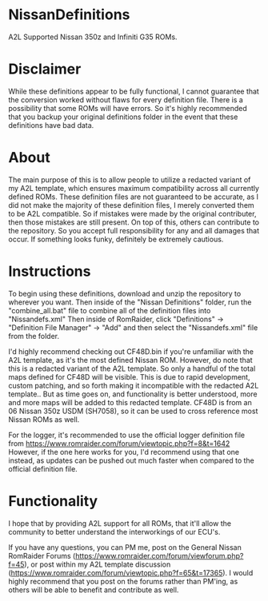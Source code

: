 # NissanDefinitions
A2L Supported Nissan 350z and Infiniti G35 ROMs. 

# Disclaimer

While these definitions appear to be fully functional, I cannot guarantee that the conversion worked without flaws for every definition file. There is a possibility that some ROMs will have errors. So it's highly recommended that you backup your original definitions folder in the event that these definitions have bad data.

# About

The main purpose of this is to allow people to utilize a redacted variant of my A2L template, which ensures maximum compatibility across all currently defined ROMs. These definition files are not guaranteed to be accurate, as I did not make the majority of these definition files, I merely converted them to be A2L compatible. So if mistakes were made by the original contributer, then those mistakes are still present. On top of this, others can contribute to the repository. So you accept full responsibility for any and all damages that occur. If something looks funky, definitely be extremely cautious.

# Instructions 

To begin using these definitions, download and unzip the repository to wherever you want. Then inside of the "Nissan Definitions" folder, run the "combine_all.bat" file to combine all of the definition files into "Nissandefs.xml" Then inside of RomRaider, click "Definitions" -> "Definition File Manager" -> "Add" and then select the "Nissandefs.xml" file from the folder. 

I'd highly recommend checking out CF48D.bin if you're unfamiliar with the A2L template, as it's the most defined Nissan ROM. However, do note that this is a redacted variant of the A2L template. So only a handful of the total maps defined for CF48D will be visible. This is due to rapid development, custom patching, and so forth making it incompatible with the redacted A2L template.. But as time goes on, and functionality is better understood, more and more maps will be added to this redacted template. CF48D is from an 06 Nissan 350z USDM (SH7058), so it can be used to cross reference most Nissan ROMs as well. 

For the logger, it's recommended to use the official logger definition file from https://www.romraider.com/forum/viewtopic.php?f=8&t=1642 However, if the one here works for you, I'd recommend using that one instead, as updates can be pushed out much faster when compared to the official definition file.

# Functionality

I hope that by providing A2L support for all ROMs, that it'll allow the community to better understand the interworkings of our ECU's.

If you have any questions, you can PM me, post on the General Nissan RomRaider Forums (https://www.romraider.com/forum/viewforum.php?f=45), or post within my A2L template discussion (https://www.romraider.com/forum/viewtopic.php?f=65&t=17365). I would highly recommend that you post on the forums rather than PM'ing, as others will be able to benefit and contribute as well. 
